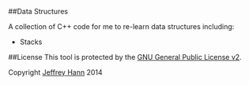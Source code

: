 ##Data Structures

A collection of C++ code for me to re-learn data structures including:

* Stacks

##License
This tool is protected by the [GNU General Public License v2](http://www.gnu.org/licenses/gpl-2.0.html).

Copyright [Jeffrey Hann](http://jeffreyhann.ca/) 2014
